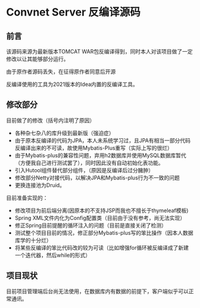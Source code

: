# Convnet Server 反编译源码

## 前言

该源码来源为最新版本TOMCAT WAR包反编译得到，同时本人对该项目做了一定修改以让其能够部分运行。

由于原作者源码丢失，在征得原作者同意后开源

反编译使用的工具为2021版本的Idea内置的反编译工具。

## 修改部分

目前做了的修改（括号内注明了原因）

- 各种杂七杂八的库升级到最新版（强迫症）
- 由于原本反编译的代码为JPA，本人未系统学习过，且JPA有相当一部分代码反编译出来的不可读，故使用Mybatis-Plus重写（实际上写的很烂）
- 由于Mybatis-plus的兼容性问题，弃用h2数据库并使用MySQL数据库暂代（方便我自己进行测试罢了），同时因此没有自动初始化表功能。
- 引入Hutool组件替代部分组件，（原因是反编译后过分臃肿）
- 修改部分Netty对接代码，以解决JPA和Mybatis-plus行为不一致的问题
- 更换连接池为Druid。

目前准备实现的：

- 修改项目为前后端分离(因原本的不支持JSP而我也不擅长于thymeleaf模板)
- Spring XML文件内化为Config配置类（目前由于没有参考，尚无法实现）
- 修正Spring目前提醒的循环注入的问题（目前是直接关闭了检测）
- 测试整个项目目前的情况，修正部分Mybatis-plus写的笨比操作（因本人数据库学的十分烂）
- 将某些反编译的笨比代码改的较为可读（比如增强for循环被反编译成了新建一个迭代器，然后while的形式）

## 项目现状

目前项目管理端后台尚无法使用，在数据库内有数据的前提下，客户端似乎可以正常通讯。


